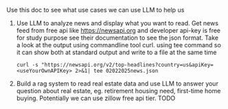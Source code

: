 Use this doc to see what use cases we can use LLM to help us

1. Use LLM to analyze news and display what you want to read.
   Get news feed from free api like https://newsapi.org and developer api-key is free for study purpose see their documentation to see the json format. 
   Take a look at the output using commandline tool curl. using tee command so it can show both at standard output and write to a file at the same time 
   ```
   curl -s "https://newsapi.org/v2/top-headlines?country=us&apiKey=<useYourOwnAPIKey> 2>&1| tee 02022025news.json
   ```
2. Build a rag system to read real estate data and use LLM to answer your question about real estate, eg. retirement housing need, first-time home buying. Potentially we can use zillow free api tier. TODO
